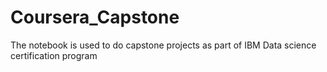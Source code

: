 # Coursera_Capstone
The notebook is used to do capstone projects as part of IBM Data science certification program
